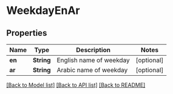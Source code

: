 # WeekdayEnAr

## Properties
Name | Type | Description | Notes
------------ | ------------- | ------------- | -------------
**en** | **String** | English name of weekday  | [optional] 
**ar** | **String** | Arabic name of weekday  | [optional] 

[[Back to Model list]](../README.md#documentation-for-models) [[Back to API list]](../README.md#documentation-for-api-endpoints) [[Back to README]](../README.md)


